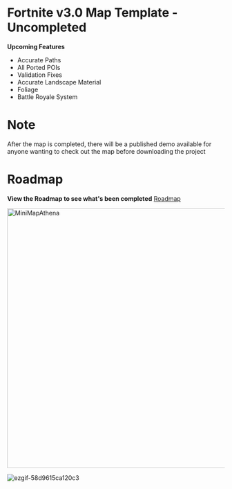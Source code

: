 # Fortnite v3.0 Map Template - Uncompleted
**Upcoming Features**
- Accurate Paths
- All Ported POIs
- Validation Fixes
- Accurate Landscape Material
- Foliage
- Battle Royale System

# Note
After the map is completed, there will be a published demo available for anyone wanting to check out the map before downloading the project

# Roadmap
**View the Roadmap to see what's been completed**
[Roadmap](https://github.com/zqvb/AthenaTemplate/blob/Fortnite-3.0/POI.md)

<img width="600" height="600" alt="MiniMapAthena" src="https://github.com/user-attachments/assets/b1ae9335-2f7c-4449-b181-3e56dd44df1d" />

![ezgif-58d9615ca120c3](https://github.com/user-attachments/assets/a4d4250f-6384-45d8-92d6-9055b065e06d)
